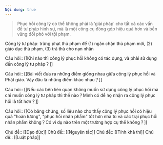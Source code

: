 ```yaml
---
Nội dung: true
---
```



> Phục hồi công lý có thể không phải là ‘giải pháp’ cho tất cả các vấn đề tư pháp hình sự, mà là một công cụ đóng góp hiệu quả hơn và bền vững đối phó với tội phạm.

Công lý tư pháp: trừng phạt thủ phạm để (1) ngăn chặn thủ phạm mới, (2) giáo dục thủ phạm, (3) trả thù cho nạn nhân

Câu hỏi:: [[Khi nào thì công lý phục hồi không có tác dụng, và phải sử dụng đến công lý tư pháp？]]

Câu hỏi:: [[Bài viết đưa ra những điểm giống nhau giữa công lý phục hồi và Phật giáo. Vậy đâu là những điểm khác nhau？]] 

Câu hỏi:: [[Nếu các bên liên quan không muốn sử dụng công lý phục hồi mà chỉ muốn công lý tư pháp thì thế nào？Mình có để họ nhận ra công lý phục hồi là tốt hơn？]] 

Câu hỏi:: [[Có bằng chứng, số liệu nào cho thấy công lý phục hồi có hiệu quả "hoàn lương", "phục hồi nhân phẩm" tốt hơn nhà tù và các trại phục hồi nhân phẩm không？Có ví dụ nào trên một trường hợp cụ thể không？]] 

Chủ đề:: [[Đạo đức]]
Chủ đề:: [[Nguyên tắc]]
Chủ đề:: [[Tính khả thi]]
Chủ đề:: [[Luật pháp]]